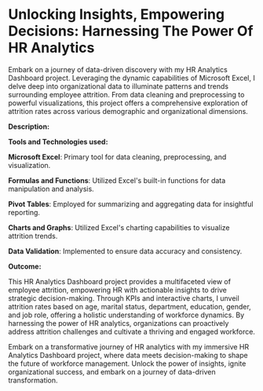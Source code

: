 # Unlocking Insights, Empowering Decisions: Harnessing The Power Of HR Analytics

Embark on a journey of data-driven discovery with my HR Analytics Dashboard project. Leveraging the dynamic capabilities of Microsoft Excel, I delve deep into organizational data to illuminate patterns and trends surrounding employee attrition. From data cleaning and preprocessing to powerful visualizations, this project offers a comprehensive exploration of attrition rates across various demographic and organizational dimensions.

**Description:**

**Tools and Technologies used:**

**Microsoft Excel**: Primary tool for data cleaning, preprocessing, and visualization.

**Formulas and Functions**: Utilized Excel's built-in functions for data manipulation and analysis.​

**Pivot Tables**: Employed for summarizing and aggregating data for insightful reporting.​

**Charts and Graphs**: Utilized Excel's charting capabilities to visualize attrition trends.​

**Data Validation**: Implemented to ensure data accuracy and consistency.



**Outcome:**

This HR Analytics Dashboard project provides a multifaceted view of employee attrition, empowering HR with actionable insights to drive strategic decision-making. Through KPIs and interactive charts, I unveil attrition rates based on age, marital status, department, education, gender, and job role, offering a holistic understanding of workforce dynamics. By harnessing the power of HR analytics, organizations can proactively address attrition challenges and cultivate a thriving and engaged workforce.



Embark on a transformative journey of HR analytics with my immersive HR Analytics Dashboard project, where data meets decision-making to shape the future of workforce management. Unlock the power of insights, ignite organizational success, and embark on a journey of data-driven transformation.
